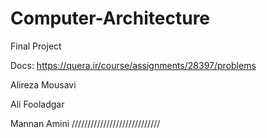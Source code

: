 # Computer-Architecture 
Final Project

Docs:  https://quera.ir/course/assignments/28397/problems

Alireza Mousavi

Ali Fooladgar

Mannan Amini
////////////////////////////
